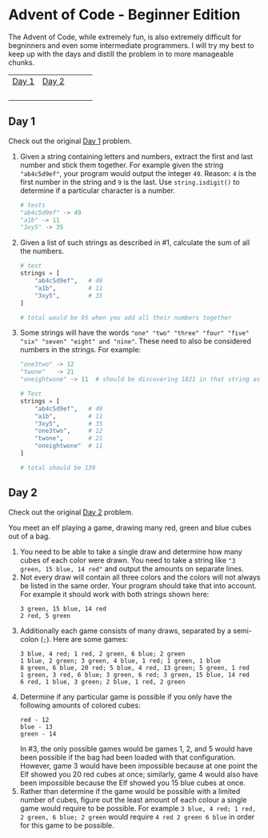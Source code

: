 # Advent of Code - Beginner Edition

The Advent of Code, while extremely fun, is also extremely difficult for begninners and even some intermediate programmers. I will try my best to keep up with the days and distill the problem in to more manageable chunks.

| | | | | |
| - | - | - | - | - |
| [Day 1](#day-1) | [Day 2](#day-2) |  |  |  |
| | | | | |
| | | | | |
| | | | | |
| | | | | |


## Day 1
Check out the original [Day 1](https://adventofcode.com/2023/day/1) problem.

1. Given a string containing letters and numbers, extract the first and last number and stick them together. For example given the string `"ab4c5d9ef"`, your program would output the integer `49`. Reason: `4` is the first number in the string and `9` is the last. Use `string.isdigit()` to determine if a particular character is a number.
    ```python
    # tests
    "ab4c5d9ef" -> 49
    "a1b" -> 11
    "3xy5" -> 35
    ```
2. Given a list of such strings as described in #1, calculate the sum of all the numbers.
    ```python
    # test
    strings = [
        "ab4c5d9ef",   # 49
        "a1b",         # 11
        "3xy5",        # 35
    ]

    # total would be 95 when you add all their numbers together
    ```
3. Some strings will have the words `"one" "two" "three" "four" "five" "six" "seven" "eight" and "nine"`. These need to also be considered numbers in the strings. For example:
    ```python
    "one3two" -> 12
    "twone"   -> 21
    "oneightwone" -> 11  # should be discovering 1821 in that string as numbers
    ```
    ```python
    # Test
    strings = [
        "ab4c5d9ef",   # 49
        "a1b",         # 11
        "3xy5",        # 35
        "one3two",     # 12
        "twone",       # 21
        "oneightwone"  # 11
    ]

    # total should be 139
    ```

## Day 2
Check out the original [Day 2](https://adventofcode.com/2023/day/2) problem.

You meet an elf playing a game, drawing many red, green and blue cubes out of a bag.

1.  You need to be able to take a single draw and determine how many cubes of each color were drawn. You need to take a string like `"3 green, 15 blue, 14 red"` and output the amounts on separate lines.
2. Not every draw will contain all three colors and the colors will not always be listed in the same order. Your program should take that into account. For example it should work with both strings shown here:
    ```
    3 green, 15 blue, 14 red
    2 red, 5 green
    ```
3. Additionally each game consists of many draws, separated by a semi-colon (`;`). Here are some games:
    ```
    3 blue, 4 red; 1 red, 2 green, 6 blue; 2 green
    1 blue, 2 green; 3 green, 4 blue, 1 red; 1 green, 1 blue
    8 green, 6 blue, 20 red; 5 blue, 4 red, 13 green; 5 green, 1 red
    1 green, 3 red, 6 blue; 3 green, 6 red; 3 green, 15 blue, 14 red
    6 red, 1 blue, 3 green; 2 blue, 1 red, 2 green
    ```
4. Determine if any particular game is possible if you only have the following amounts of colored cubes:
    ```
    red - 12
    blue - 13
    green - 14
    ```
    In #3, the only possible games would be games 1, 2, and 5 would have been possible if the bag had been loaded with that configuration. However, game 3 would have been impossible because at one point the Elf showed you 20 red cubes at once; similarly, game 4 would also have been impossible because the Elf showed you 15 blue cubes at once.
5. Rather than determine if the game would be possible with a limited number of cubes, figure out the least amount of each colour a single game would require to be possible. For example `3 blue, 4 red; 1 red, 2 green, 6 blue; 2 green` would require `4 red 2 green 6 blue` in order for this game to be possible.